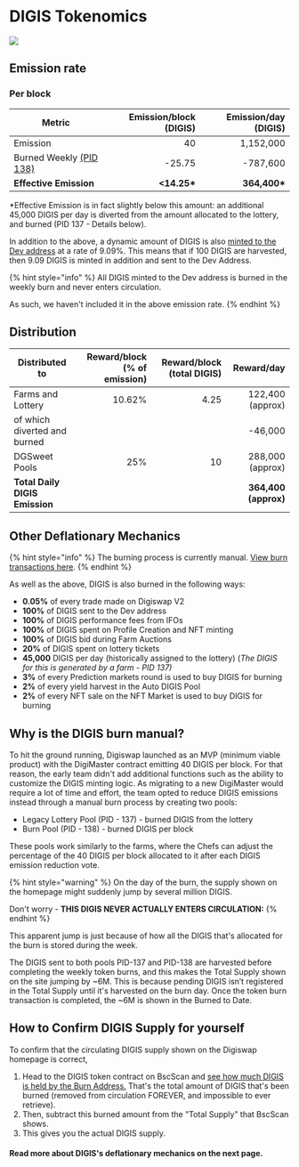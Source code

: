 # DIGIS Tokenomics

![](../../.gitbook/assets/en-1129.png)

## **Emission rate** <a href="#emission-rate" id="emission-rate"></a>

### **Per block**

| **Metric**                                                                | **Emission/block (DIGIS)** | **Emission/day (DIGIS)** |
| ------------------------------------------------------------------------- | ------------------------: | ----------------------: |
| Emission                                                                  |                        40 |               1,152,000 |
| Burned Weekly [(PID 138)](cake-tokenomics.md#why-is-the-cake-burn-manual) |                    -25.75 |                -787,600 |
| **Effective Emission**                                                    |              **<14.25\*** |           **364,400\*** |

\*Effective Emission is in fact slightly below this amount: an additional 45,000 DIGIS per day is diverted from the amount allocated to the lottery, and burned (PID 137 - Details below).

In addition to the above, a dynamic amount of DIGIS is also [minted to the Dev address](https://bscscan.com/address/0xceba60280fb0ecd9a5a26a1552b90944770a4a0e#tokentxns) at a rate of 9.09%. This means that if 100 DIGIS are harvested, then 9.09 DIGIS is minted in addition and sent to the Dev Address.

{% hint style="info" %}
All DIGIS minted to the Dev address is burned in the weekly burn and never enters circulation.&#x20;

As such, we haven't included it in the above emission rate.
{% endhint %}

## Distribution <a href="#distribution" id="distribution"></a>

| Distributed to                | Reward/block (% of emission) | Reward/block (total DIGIS) |           Reward/day |
| ----------------------------- | ---------------------------: | ------------------------: | -------------------: |
| Farms and Lottery             |                       10.62% |                      4.25 |     122,400 (approx) |
| of which diverted and burned  |                              |                           |              -46,000 |
| DGSweet Pools                   |                          25% |                        10 |     288,000 (approx) |
| **Total Daily DIGIS Emission** |                              |                           | **364,400 (approx)** |

## **Other Deflationary Mechanics** <a href="#other-deflationary-mechanics" id="other-deflationary-mechanics"></a>

{% hint style="info" %}
The burning process is currently manual. [View burn transactions here](https://bscscan.com/token/0x0e09fabb73bd3ade0a17ecc321fd13a19e81ce82?a=0x000000000000000000000000000000000000dead).
{% endhint %}

As well as the above, DIGIS is also burned in the following ways:

* **0.05%** of every trade made on Digiswap V2
* **100%** of DIGIS sent to the Dev address
* **100%** of DIGIS performance fees from IFOs
* **100%** of DIGIS spent on Profile Creation and NFT minting
* **100%** of DIGIS bid during Farm Auctions
* **20%** of DIGIS spent on lottery tickets
* **45,000** DIGIS per day (historically assigned to the lottery) (_The DIGIS for this is generated by a farm - PID 137)_
* **3%** of every Prediction markets round is used to buy DIGIS for burning
* **2%** of every yield harvest in the Auto DIGIS Pool
* **2%** of every NFT sale on the NFT Market is used to buy DIGIS for burning

## Why is the DIGIS burn manual?

To hit the ground running, Digiswap launched as an MVP (minimum viable product) with the DigiMaster contract emitting 40 DIGIS per block. For that reason, the early team didn't add additional functions such as the ability to customize the DIGIS minting logic. As migrating to a new DigiMaster would require a lot of time and effort, the team opted to reduce DIGIS emissions instead through a manual burn process by creating two pools:

* Legacy Lottery Pool (PID - 137) - burned DIGIS from the lottery
* Burn Pool (PID - 138) - burned DIGIS per block

These pools work similarly to the farms, where the Chefs can adjust the percentage of the 40 DIGIS per block allocated to it after each DIGIS emission reduction vote.

{% hint style="warning" %}
On the day of the burn, the supply shown on the homepage might suddenly jump by several million DIGIS.&#x20;

Don't worry - **THIS DIGIS NEVER ACTUALLY ENTERS CIRCULATION:**
{% endhint %}

This apparent jump is just because of how all the DIGIS that's allocated for the burn is stored during the week.&#x20;

The DIGIS sent to both pools PID-137 and PID-138 are harvested before completing the weekly token burns, and this makes the Total Supply shown on the site jumping by \~6M. This is because pending DIGIS isn’t registered in the Total Supply until it's harvested on the burn day. Once the token burn transaction is completed, the \~6M is shown in the Burned to Date.&#x20;

## How to Confirm DIGIS Supply for yourself

To confirm that the circulating DIGIS supply shown on the Digiswap homepage is correct,&#x20;

1. Head to the DIGIS token contract on BscScan and [see how much DIGIS is held by the Burn Address.](https://bscscan.com/token/0x0e09fabb73bd3ade0a17ecc321fd13a19e81ce82#balances) That's the total amount of DIGIS that's been burned (removed from circulation FOREVER, and impossible to ever retrieve).
2. Then, subtract this burned amount from the "Total Supply" that BscScan shows.
3. This gives you the actual DIGIS supply.



#### **Read more about DIGIS's deflationary mechanics on the next page.** <a href="#read-more-about-cakes-deflationary-mechanics-on-the-next-page" id="read-more-about-cakes-deflationary-mechanics-on-the-next-page"></a>
